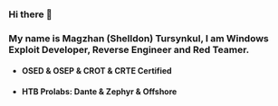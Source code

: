 ### Hi there 👋
### My name is Magzhan (Shelldon) Tursynkul, I am Windows Exploit Developer, Reverse Engineer and Red Teamer.
* #### OSED & OSEP & CROT & CRTE Certified
* #### HTB Prolabs: Dante & Zephyr & Offshore

<!--
**Sh3lldon/Sh3lldon** is a ✨ _special_ ✨ repository because its `README.md` (this file) appears on your GitHub profile.

Here are some ideas to get you started:

- 🔭 I’m currently working on ...
- 🌱 I’m currently learning ...
- 👯 I’m looking to collaborate on ...
- 🤔 I’m looking for help with ...
- 💬 Ask me about ...
- 📫 How to reach me: ...
- 😄 Pronouns: ...
- ⚡ Fun fact: ...
-->
